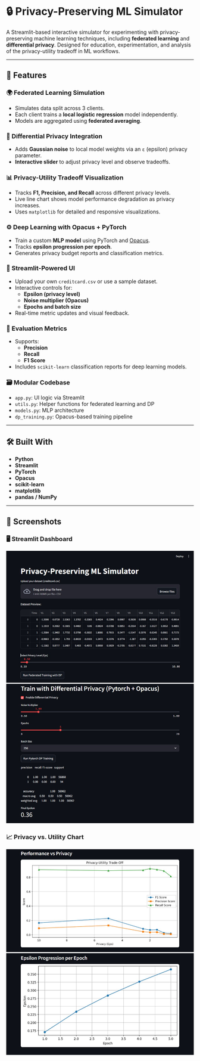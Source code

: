 
# 🔒 Privacy-Preserving ML Simulator

A Streamlit-based interactive simulator for experimenting with privacy-preserving machine learning techniques, including **federated learning** and **differential privacy**. Designed for education, experimentation, and analysis of the privacy-utility tradeoff in ML workflows.

---

## 🚀 Features

### 🌍 Federated Learning Simulation
- Simulates data split across 3 clients.
- Each client trains a **local logistic regression** model independently.
- Models are aggregated using **federated averaging**.

### 🧂 Differential Privacy Integration
- Adds **Gaussian noise** to local model weights via an `ε` (epsilon) privacy parameter.
- **Interactive slider** to adjust privacy level and observe tradeoffs.

### 📊 Privacy-Utility Tradeoff Visualization
- Tracks **F1, Precision, and Recall** across different privacy levels.
- Live line chart shows model performance degradation as privacy increases.
- Uses `matplotlib` for detailed and responsive visualizations.

### ⚙️ Deep Learning with Opacus + PyTorch
- Train a custom **MLP model** using PyTorch and [Opacus](https://opacus.ai/).
- Tracks **epsilon progression per epoch**.
- Generates privacy budget reports and classification metrics.

### 📁 Streamlit-Powered UI
- Upload your own `creditcard.csv` or use a sample dataset.
- Interactive controls for:
  - **Epsilon (privacy level)**
  - **Noise multiplier (Opacus)**
  - **Epochs and batch size**
- Real-time metric updates and visual feedback.

### 🧠 Evaluation Metrics
- Supports:
  - **Precision**
  - **Recall**
  - **F1 Score**
- Includes `scikit-learn` classification reports for deep learning models.

### 🗃️ Modular Codebase
- `app.py`: UI logic via Streamlit
- `utils.py`: Helper functions for federated learning and DP
- `models.py`: MLP architecture
- `dp_training.py`: Opacus-based training pipeline

---

## 🛠️ Built With

- **Python**
- **Streamlit**
- **PyTorch**
- **Opacus**
- **scikit-learn**
- **matplotlib**
- **pandas / NumPy**

---

## 📸 Screenshots

### 🖥️ Streamlit Dashboard
![Dashboard1](Screenshots/Privacy_preserving_ML_simulator_ss1.jpg)
![Dashboard2](Screenshots/Privacy_preserving_ML_simulator_ss3.jpg)

### 📈 Privacy vs. Utility Chart
![Chart1](Screenshots/Privacy_preserving_ML_simulator_ss2.jpg)
![Chart2](Screenshots/Privacy_preserving_ML_simulator_ss4.jpg)




